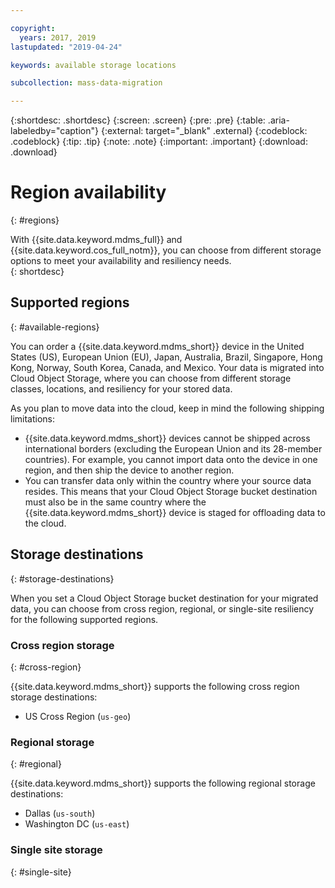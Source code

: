```yaml
---

copyright:
  years: 2017, 2019
lastupdated: "2019-04-24"

keywords: available storage locations

subcollection: mass-data-migration

---
```


{:shortdesc: .shortdesc}
{:screen: .screen}
{:pre: .pre}
{:table: .aria-labeledby="caption"}
{:external: target="_blank" .external}
{:codeblock: .codeblock}
{:tip: .tip}
{:note: .note}
{:important: .important}
{:download: .download}

# Region availability
{: #regions}

With {{site.data.keyword.mdms_full}} and {{site.data.keyword.cos_full_notm}}, you can choose from different storage options to meet your availability and resiliency needs.  
{: shortdesc}

## Supported regions
{: #available-regions}

You can order a {{site.data.keyword.mdms_short}} device in the United States (US), European Union (EU), Japan, Australia, Brazil, Singapore, Hong Kong, Norway, South Korea, Canada, and Mexico. Your data is migrated into Cloud Object Storage, where you can choose from different storage classes, locations, and resiliency for your stored data. 

As you plan to move data into the cloud, keep in mind the following shipping limitations:

- {{site.data.keyword.mdms_short}} devices cannot be shipped across international borders (excluding the European Union and its 28-member countries). For example, you cannot import data onto the device in one region, and then ship the device to another region.
- You can transfer data only within the country where your source data resides. This means that your Cloud Object Storage bucket destination must also be in the same country where the {{site.data.keyword.mdms_short}} device is staged for offloading data to the cloud. 

## Storage destinations
{: #storage-destinations}

When you set a Cloud Object Storage bucket destination for your migrated data, you can choose from cross region, regional, or single-site resiliency for the following supported regions.

### Cross region storage
{: #cross-region}

{{site.data.keyword.mdms_short}} supports the following cross region storage destinations:

- US Cross Region (`us-geo`)

### Regional storage
{: #regional}

{{site.data.keyword.mdms_short}} supports the following regional storage destinations:

- Dallas (`us-south`)
- Washington DC (`us-east`)

### Single site storage
{: #single-site}
